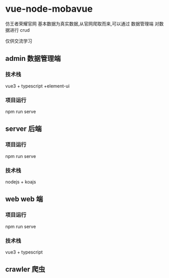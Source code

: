 # vue-node-mobavue

仿王者荣耀官网
基本数据为真实数据,从官网爬取而来,可以通过 数据管理端 对数据进行 crud

仅供交流学习

## admin 数据管理端

### 技术栈

vue3 + typescript +element-ui

### 项目运行

npm run serve

## server 后端

### 项目运行

npm run serve

### 技术栈

nodejs + koajs

## web web 端

### 项目运行

npm run serve

### 技术栈

vue3 + typescript

## crawler 爬虫
